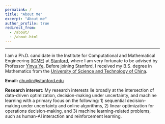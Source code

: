 ```yaml
---
permalink: /
title: "About Me"
excerpt: "About me"
author_profile: true
redirect_from: 
  - /about/
  - /about.html
---
```

* * *

I am a Ph.D. candidate in the Institute for Computational and Mathematical Engineering ([ICME](https://icme.stanford.edu/)) at [Stanford](https://www.stanford.edu/), where I am very fortunate to be advised by Professor [Yinyu Ye](https://web.stanford.edu/~yyye/). Before joining Stanford, I received my B.S. degree in Mathematics from the [University of Science and Technology of China](https://en.ustc.edu.cn/).

**Email:** [chunlin@stanford.edu](mailto:chunlin@stanford.edu)

**Research interest:** My research interests lie broadly at the intersection of data-driven optimization, decision-making under uncertainty, and machine learning with a primary focus on the following: 1) sequential decision-making under uncertainty and online algorithms, 2) linear optimization for operations decision-making, and 3) machine learning-related problems, such as human-AI interaction and reinforcement learning. 
